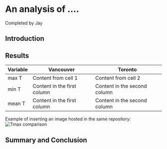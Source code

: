 # An analysis of ....
Completed by Jay

## Introduction

## Results

Variable|Vancouver|Toronto
--- | --- | ---
max T|Content from cell 1 | Content from cell 2
min T|Content in the first column | Content in the second column
mean T|Content in the first column | Content in the second column


Example of inserting an image hosted in the same repository:
![Tmax comparison](https://github.com/3IE1/SciComp-2019/blob/master/Deliverables/calgary-montreal/Tmax_comparison.png?raw=true)

## Summary and Conclusion
